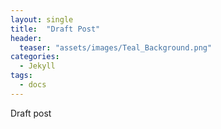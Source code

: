 ```yaml
---
layout: single
title:  "Draft Post"
header:
  teaser: "assets/images/Teal_Background.png"
categories: 
  - Jekyll
tags:
  - docs
---
```

Draft post